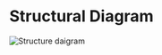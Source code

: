 # Structural Diagram

![Structure daigram](https://user-images.githubusercontent.com/89584933/132528613-d9687f6a-0c34-47b4-a0ef-5ff7b39828e7.png)
